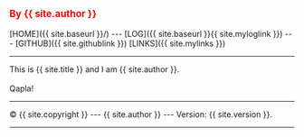 ---
---
<span style="color:red; font-weight:bold; font-size:larger;">By {{ site.author }}</span>
<br><br>
[HOME]({{ site.baseurl }}/) ---
[LOG]({{ site.baseurl }}{{ site.myloglink }}) ---
[GITHUB]({{ site.githublink }})
[LINKS]({{ site.mylinks }})
<br>
<hr>
This is {{ site.title }} and I am {{ site.author }}.
<br><br>
Qapla!
<br>
<hr>
&copy; {{ site.copyright }} --- {{ site.author }} --- Version: {{ site.version }}.
<hr>
<br>
